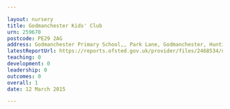 ```yaml
---

layout: nursery
title: Godmanchester Kids' Club
urn: 259670
postcode: PE29 2AG
address: Godmanchester Primary School,, Park Lane, Godmanchester, Huntingdon, Cambridgeshire, PE29 2AG
latestReportUrl: https://reports.ofsted.gov.uk/provider/files/2468534/urn/259670.pdf
teaching: 0
development: 0
leadership: 0
outcomes: 0
overall: 1
date: 12 March 2015

---
```

